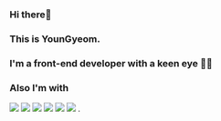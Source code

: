 ### Hi there👋 
### This is YounGyeom.
### I'm a front-end developer with a keen eye 👀💖 
### Also I'm with
<span>
<img src="https://img.shields.io/badge/HTML-red?style=flat-square&logo=HTML5&logoColor=white"/>
<img src="https://img.shields.io/badge/css-blue?style=flat-square&logo=CSS3&logoColor=white"/>
<img src="https://img.shields.io/badge/SCSS-pink?style=flat-square&logo=SCSS&logoColor=white"/>
<img src="https://img.shields.io/badge/Javascript-orange?style=flat-square&logo=JavaScript&logoColor=white"/>
<img src="https://img.shields.io/badge/Typescript-blue?style=flat-square&logo=TypeScript&logoColor=white"/>
<img src="https://img.shields.io/badge/React-9cf?style=flat-square&logo=React&logoColor=white"/>
</span>.


<!-- 

### 🧰 Languages and Tools

### :octocat: My Github Stats

  [![YounGyeom's github stats](https://github-readme-stats.vercel.app/api?FromGoodEnoughYounGyeom=FromGoodEnoughYounGyeom)](https://github.com/FromGoodEnoughYounGyeom/github-readme-stats)

<!--
**DJaneLee/DJaneLee** is a ✨ _special_ ✨ repository because its `README.md` (this file) appears on your GitHub profile.


